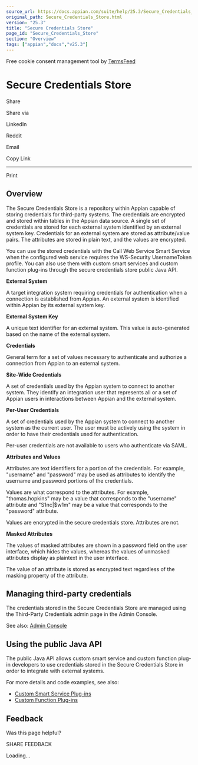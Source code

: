 ```yaml
---
source_url: https://docs.appian.com/suite/help/25.3/Secure_Credentials_Store.html
original_path: Secure_Credentials_Store.html
version: "25.3"
title: "Secure Credentials Store"
page_id: "Secure_Credentials_Store"
section: "Overview"
tags: ["appian","docs","v25.3"]
---
```



Free cookie consent management tool by [TermsFeed](https://www.termsfeed.com/)

# Secure Credentials Store

Share

Share via

LinkedIn

Reddit

Email

Copy Link

* * *

Print

## Overview

The Secure Credentials Store is a repository within Appian capable of storing credentials for third-party systems. The credentials are encrypted and stored within tables in the Appian data source. A single set of credentials are stored for each external system identified by an external system key. Credentials for an external system are stored as attribute/value pairs. The attributes are stored in plain text, and the values are encrypted.

You can use the stored credentials with the Call Web Service Smart Service when the configured web service requires the WS-Security UsernameToken profile. You can also use them with custom smart services and custom function plug-ins through the secure credentials store public Java API.

**External System**

A target integration system requiring credentials for authentication when a connection is established from Appian. An external system is identified within Appian by its external system key.

**External System Key**

A unique text identifier for an external system. This value is auto-generated based on the name of the external system.

**Credentials**

General term for a set of values necessary to authenticate and authorize a connection from Appian to an external system.

**Site-Wide Credentials**

A set of credentials used by the Appian system to connect to another system. They identify an integration user that represents all or a set of Appian users in interactions between Appian and the external system.

**Per-User Credentials**

A set of credentials used by the Appian system to connect to another system as the current user. The user must be actively using the system in order to have their credentials used for authentication.

Per-user credentials are not available to users who authenticate via SAML.

**Attributes and Values**

Attributes are text identifiers for a portion of the credentials. For example, "username" and "password" may be used as attributes to identify the username and password portions of the credentials.

Values are what correspond to the attributes. For example, "thomas.hopkins" may be a value that corresponds to the "username" attribute and "S1nc|$w1m" may be a value that corresponds to the "password" attribute.

Values are encrypted in the secure credentials store. Attributes are not.

**Masked Attributes**

The values of masked attributes are shown in a password field on the user interface, which hides the values, whereas the values of unmasked attributes display as plaintext in the user interface.

The value of an attribute is stored as encrypted text regardless of the masking property of the attribute.

## Managing third-party credentials

The credentials stored in the Secure Credentials Store are managed using the Third-Party Credentials admin page in the Admin Console.

See also: [Admin Console](Appian_Administration_Console.html#third-party-credentials)

## Using the public Java API

The public Java API allows custom smart service and custom function plug-in developers to use credentials stored in the Secure Credentials Store in order to integrate with external systems.

For more details and code examples, see also:

-   [Custom Smart Service Plug-ins](Custom_Smart_Service_Plug-ins.html#handling-credentials-securely)
-   [Custom Function Plug-ins](Custom_Function_Plug-ins.html#handling-credentials-securely)

## Feedback

Was this page helpful?

SHARE FEEDBACK

Loading...